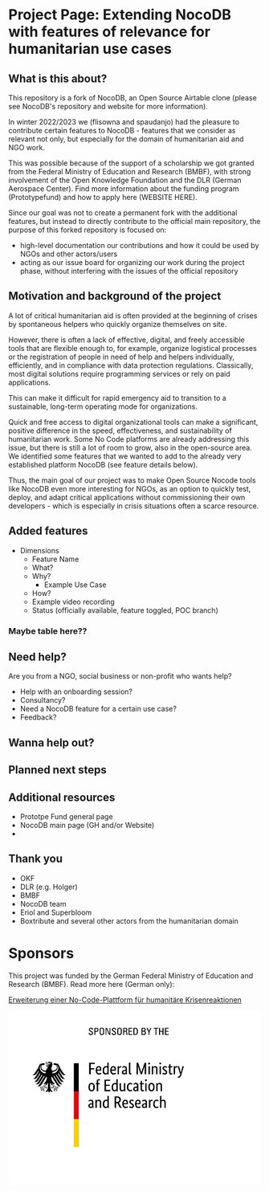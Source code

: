 # Project Page: Extending NocoDB with features of relevance for humanitarian use cases

## What is this about? 
This repository is a fork of NocoDB, an Open Source Airtable clone (please see NocoDB's repository and website for more information). 

In winter 2022/2023 we (flisowna and spaudanjo) had the pleasure to contribute certain features to NocoDB - features that we consider as relevant not only, but especially for the domain of humanitarian aid and NGO work. 

This was possible because of the support of a scholarship we got granted from the Federal Ministry of Education and Research (BMBF), with strong involvement of the Open Knowledge Foundation and the DLR (German Aerospace Center). Find more information about the funding program (Prototypefund) and how to apply here (WEBSITE HERE). 

Since our goal was not to create a permanent fork with the additional features, but instead to directly contribute to the official main repository, the  purpose of this forked repository is focused on: 
* high-level documentation our contributions and how it could be used by NGOs and other actors/users
* acting as our issue board for organizing our work during the project phase, without interfering with the issues of the official repository

## Motivation and background of the project
A lot of critical humanitarian aid is often provided at the beginning of crises by spontaneous helpers who quickly organize themselves on site. 

However, there is often a lack of effective, digital, and freely accessible tools that are flexible enough to, for example, organize logistical processes or the registration of people in need of help and helpers individually, efficiently, and in compliance with data protection regulations. Classically, most digital solutions require programming services or rely on paid applications. 

This can make it difficult for rapid emergency aid to transition to a sustainable, long-term operating mode for organizations. 

Quick and free access to digital organizational tools can make a significant, positive difference in the speed, effectiveness, and sustainability of humanitarian work. 
Some No Code platforms are already addressing this issue, but there is still a lot of room to grow, also in the open-source area. 
We identified some features that we wanted to add to the already very established platform NocoDB (see feature details below). 

Thus, the main goal of our project was to make Open Source Nocode tools like NocoDB even more interesting for NGOs, as an option to quickly test, deploy, and adapt critical applications without commissioning their own developers - which is especially in crisis situations often a scarce resource. 

## Added features
* Dimensions
  * Feature Name
  * What? 
  * Why? 
    * Example Use Case
  * How? 
  * Example video recording
  * Status (officially available, feature toggled, POC branch)

### Maybe table here??

## Need help? 
Are you from a NGO, social business or non-profit who wants help? 
* Help with an onboarding session? 
* Consultancy? 
* Need a NocoDB feature for a certain use case? 
* Feedback? 

## Wanna help out? 

## Planned next steps

## Additional resources
* Prototpe Fund general page
* NocoDB main page (GH and/or Website)
* 

## Thank you
* OKF
* DLR (e.g. Holger)
* BMBF
* NocoDB team
* Eriol and Superbloom
* Boxtribute and several other actors from the humanitarian domain






# Sponsors

This project was funded by the German Federal Ministry of Education and Research (BMBF). Read more here (German only):

[Erweiterung einer No-Code-Plattform für humanitäre Krisenreaktionen](https://prototypefund.de/project/erweiterung-einer-no-code-plattform-fuer-humanitaere-krisenreaktionen/)

![BMBF logo](docs/bmbf.jpg)